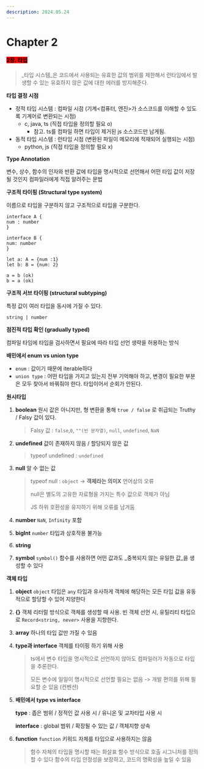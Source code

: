 ```yaml
---
description: 2024.05.24
---
```


# Chapter 2

#### <mark style="background-color:red;">2장. 타입</mark>

> _타입 시스템_은 코드에서 사용되는 유효한 값의 범위를 제한해서 런타임에서 발생할 수 있는 유효하지 않은 값에 대한 에러를 방지해준다.

**타입 결정 시점**

* 정적 타입 시스템 : 컴파일 시점 (기계<컴퓨터, 엔진>가 소스코드를 이해할 수 있도록 기계어로 변환되는 시점)
  * c, java, ts (직접 타입을 정의할 필요 o)
    * 참고. ts를 컴파일 하면 타입이 제거된 js 소스코드만 남게됨.
* 동적 타입 시스템 : 런타임 시점 (변환된 파일이 메모리에 적재되어 실행되는 시점)
  * python, js (직접 타입을 정의할 필요 x)

**Type Annotation**

변수, 상수, 함수의 인자와 반환 값에 타입을 명시적으로 선언해서 어떤 타입 값이 저장될 것인지 컴파일러에게 직접 알려주는 문법



**구조적 타이핑 (Structural type system)**

이름으로 타입을 구분하지 않고 구조적으로 타입을 구분한다.

```tsx
interface A {
num : number
}

interface B {
num: number
}

let a: A = {num :1}
let b: B = {num: 2}

a = b (ok)
b = a (ok)
```



**구조적 서브 타이핑 (structural subtyping)**

특정 값이 여러 타입을 동시에 가질 수 있다.

```tsx
string | number
```



**점진적 타입 확인 (gradually typed)**

컴파일 타임에 타입을 검사하면서 필요에 따라 타입 선언 생략을 허용하는 방식



**배민에서 enum vs union type**

* `enum` : 값이기 때문에 iterable하다
* `union type` : 어떤 타입을 가지고 있는지 전부 기억해야 하고, 변경이 필요한 부분은 모두 찾아서 바꿔줘야 한다. 타입이어서 순회가 안된다.



**원시타입**

1.  **boolean** 원시 값은 아니지만, 형 변환을 통해 `true / false` 로 취급되는 Truthy / Falsy 값이 있다.

    > Falsy 값 : `false`,`0`, `""(빈 문자열)`, `null`, `undefined`, `NaN`
2.  **undefined** 값이 존재하지 않음 / 할당되지 않은 값

    > typeof undefined : `undefined`
3.  **null** 알 수 없는 값

    > typeof null : `object` -> **객체라는 의미X** 언어상의 오류
    >
    > null은 별도의 고유한 자료형을 가지는 특수 값으로 객체가 아님
    >
    > JS 하위 호환성을 유지하기 위해 오류를 남겨둠
4. **number** `NaN`, `Infinity` 포함
5. **bigInt** `number` 타입과 상호작용 불가능
6. **string**
7. **symbol** `symbol()` 함수를 사용하면 어떤 값과도 _중복되지 않는 유일한 값_을 생성할 수 있다



**객체 타입**

1. **object** `object` 타입은 `any` 타입과 유사하게 객체에 해당하는 모든 타입 값을 유동적으로 할당할 수 있어 지양한다
2. **{}** 객체 리터럴 방식으로 객체를 생성할 때 사용. 빈 객체 선언 시, 유틸리티 타입으로 `Record<string, never>` 사용을 지향한다.
3. **array** 하나의 타입 값만 가질 수 있음
4.  **type과 interface** 객체를 타이핑 하기 위해 사용

    > ts에서 변수 타입을 명시적으로 선언하지 않아도 컴파일러가 자동으로 타입을 추론한다.&#x20;
    >
    > 모든 변수에 일일이 명시적으로 선언할 필요는 없음 -> 개발 편의를 위해 필요할 순 있음 (컨벤션)


5.  **배민에서 type vs interface**

    **type** : 좁은 범위 / 정적인 값 사용 시 / 유니온 및 교차타입 사용 시

    **interface** : global 범위 / 확장될 수 있는 값 / 객체지향 상속
6.  **function** `function` 키워드 자체를 타입으로 사용하지는 않음

    > 함수 자체의 타입을 명시할 때는 화살표 함수 방식으로 호출 시그니처를 정의할 수 있다 함수의 타입 안정성을 보장하고, 코드의 명확성을 높일 수 있음
